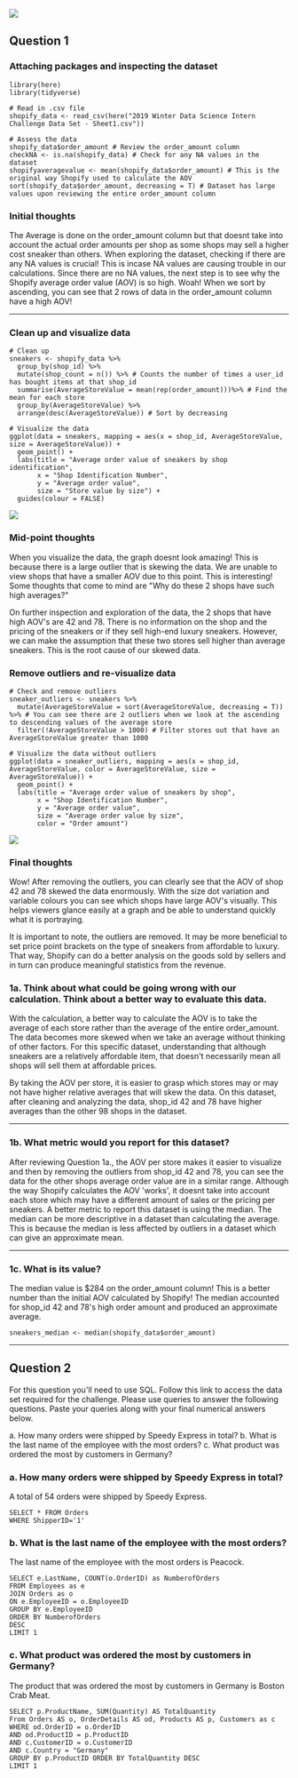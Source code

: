 ![](images/shopify-ipo-blog-banner.jpg)

## Question 1

### Attaching packages and inspecting the dataset

```{r, message = FALSE, warning = FALSE}
library(here)
library(tidyverse)

# Read in .csv file
shopify_data <- read_csv(here("2019 Winter Data Science Intern Challenge Data Set - Sheet1.csv"))

# Assess the data
shopify_data$order_amount # Review the order_amount column
checkNA <- is.na(shopify_data) # Check for any NA values in the dataset
shopifyaveragevalue <- mean(shopify_data$order_amount) # This is the original way Shopify used to calculate the AOV
sort(shopify_data$order_amount, decreasing = T) # Dataset has large values upon reviewing the entire order_amount column
```

### Initial thoughts

The Average is done on the order_amount column but that doesnt take
into account the actual order amounts per shop as some shops may sell a
higher cost sneaker than others. When exploring the dataset, checking if there are any NA values is crucial! 
This is incase NA values are causing trouble in our calculations.  Since there are no NA values, the next step
is to see why the Shopify average order value (AOV) is so high. Woah! When we sort by ascending, you can see 
that 2 rows of data in the order_amount column have a high AOV! 

------------------------------------------------------------------------

### Clean up and visualize data

```{r}
# Clean up
sneakers <- shopify_data %>%
  group_by(shop_id) %>%
  mutate(shop_count = n()) %>% # Counts the number of times a user_id has bought items at that shop_id
  summarise(AverageStoreValue = mean(rep(order_amount)))%>% # Find the mean for each store
  group_by(AverageStoreValue) %>% 
  arrange(desc(AverageStoreValue)) # Sort by decreasing 
  
# Visualize the data
ggplot(data = sneakers, mapping = aes(x = shop_id, AverageStoreValue, size = AverageStoreValue)) + 
  geom_point() + 
  labs(title = "Average order value of sneakers by shop identification", 
       x = "Shop Identification Number", 
       y = "Average order value", 
       size = "Store value by size") +
  guides(colour = FALSE)
```
![](images/shopify_assessment_plot1.png)

### Mid-point thoughts

When you visualize the data, the graph doesnt look amazing! This is because there is a large outlier
that is skewing the data. We are unable to view shops that have a smaller AOV due to this point.
This is interesting! Some thoughts that come to mind are "Why do these 2 shops have such high averages?"

On further inspection and exploration of the data, the 2 shops that have high AOV's are 42 and 78. There is no
information on the shop and the pricing of the sneakers or if they sell high-end luxury sneakers. However, we can make
the assumption that these two stores sell higher than average sneakers. This is the root cause of our skewed data. 

### Remove outliers and re-visualize data

```{r}
# Check and remove outliers
sneaker_outliers <- sneakers %>%
  mutate(AverageStoreValue = sort(AverageStoreValue, decreasing = T)) %>% # You can see there are 2 outliers when we look at the ascending to descending values of the average store 
  filter(!AverageStoreValue > 1000) # Filter stores out that have an AverageStoreValue greater than 1000
  
# Visualize the data without outliers
ggplot(data = sneaker_outliers, mapping = aes(x = shop_id, AverageStoreValue, color = AverageStoreValue, size = AverageStoreValue)) + 
  geom_point() + 
  labs(title = "Average order value of sneakers by shop", 
       x = "Shop Identification Number", 
       y = "Average order value", 
       size = "Average order value by size",
       color = "Order amount")
```
![](images/shopify_assessment_plot2.png)

### Final thoughts

Wow! After removing the outliers, you can clearly see that the AOV of shop 42 and 78 skewed the data enormously. 
With the size dot variation and variable colours you can see which shops have large AOV's visually. This helps viewers
glance easily at a graph and be able to understand quickly what it is portraying. 

It is important to note, the outliers are removed. It may be more beneficial to set price point brackets on the type of sneakers from affordable to luxury. 
That way, Shopify can do a better analysis on the goods sold by sellers and in turn can produce meaningful statistics from the revenue.

### 1a. Think about what could be going wrong with our calculation. Think about a better way to evaluate this data.

With the calculation, a better way to calculate the AOV is to take the 
average of each store rather than the average of
the entire order_amount. The data becomes more skewed when we take an
average without thinking of other factors. For this specific dataset,
understanding that although sneakers are a relatively affordable item,
that doesn't necessarily mean all shops will sell them at affordable
prices.

By taking the AOV per store, it is easier to grasp which stores may or
may not have higher relative averages that will skew the data. On this
dataset, after cleaning and analyzing the data, shop_id 42 and 78 have
higher averages than the other 98 shops in the dataset.

------------------------------------------------------------------------

### 1b. What metric would you report for this dataset?

After reviewing Question 1a., the AOV per store makes it easier to
visualize and then by removing the outliers from shop_id 42 and 78, you
can see the data for the other shops average order value are in a
similar range. Although the way Shopify calculates the AOV 'works', it
doesnt take into account each store which may have a different amount of
sales or the pricing per sneakers. A better metric to report this dataset
is using the median. The median can be more descriptive in a dataset than
calculating the average. This is because the median is less affected by
outliers in a dataset which can give an approximate mean. 

------------------------------------------------------------------------

### 1c. What is its value?

The median value is $284 on the order_amount column! This is a better
number than the initial AOV calculated by Shopify! The median accounted 
for shop_id 42 and 78's high order amount and produced an approximate
average.

```{r}
sneakers_median <- median(shopify_data$order_amount)
```
------------------------------------------------------------------------

## Question 2

For this question you'll need to use SQL. Follow this link to access the
data set required for the challenge. Please use queries to answer the
following questions. Paste your queries along with your final numerical
answers below.

a.  How many orders were shipped by Speedy Express in total?
b.  What is the last name of the employee with the most orders?
c.  What product was ordered the most by customers in Germany?

### a. How many orders were shipped by Speedy Express in total?

A total of 54 orders were shipped by Speedy Express. 

```{sql}
SELECT * FROM Orders
WHERE ShipperID='1'
```
### b. What is the last name of the employee with the most orders?

The last name of the employee with the most orders is Peacock.

```{sql}
SELECT e.LastName, COUNT(o.OrderID) as NumberofOrders
FROM Employees as e
JOIN Orders as o
ON e.EmployeeID = o.EmployeeID
GROUP BY e.EmployeeID
ORDER BY NumberofOrders 
DESC
LIMIT 1
```

### c. What product was ordered the most by customers in Germany?

The product that was ordered the most by customers in Germany is
Boston Crab Meat. 

```{sql}
SELECT p.ProductName, SUM(Quantity) AS TotalQuantity
From Orders AS o, OrderDetails AS od, Products AS p, Customers as c
WHERE od.OrderID = o.OrderID 
AND od.ProductID = p.ProductID 
AND c.CustomerID = o.CustomerID 
AND c.Country = "Germany" 
GROUP BY p.ProductID ORDER BY TotalQuantity DESC
LIMIT 1
```
